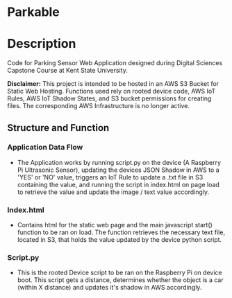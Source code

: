 # Parkable

# Description
Code for Parking Sensor Web Application designed during Digital Sciences Capstone Course at Kent State University. 

**Disclaimer:** This project is intended to be hosted in an AWS S3 Bucket for Static Web Hosting. Functions used rely on rooted device code, AWS IoT Rules, AWS IoT Shadow States, and S3 bucket permissions for creating files. The corresponding AWS Infrastructure is no longer active.

## Structure and Function
### Application Data Flow
* The Application works by running script.py on the device (A Raspberry Pi Ultrasonic Sensor), updating the devices JSON Shadow in AWS to a 'YES' or 'NO' value, triggers an IoT Rule to update a .txt file in S3 containing the value, and running the script in index.html on page load to retrieve the value and update the image / text value accordingly.
### Index.html
* Contains html for the static web page and the main javascript start() function to be ran on load. The function retrieves the necessary text file, located in S3, that holds the value updated by the device python script.
### Script.py
* This is the rooted Device script to be ran on the Raspberry Pi on device boot. This script gets a distance, determines whether the object is a car (within X distance) and updates it's shadow in AWS accordingly.
